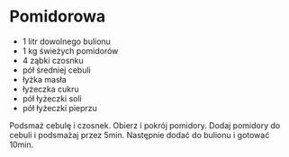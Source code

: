 # Pomidorowa

- 1 litr dowolnego bulionu
- 1 kg świeżych pomidorów
- 4 ząbki czosnku
- pół średniej cebuli
- łyżka masła
- łyżeczka cukru
- pół łyżeczki soli 
- pół łyżeczki pieprzu

Podsmaż cebulę i czosnek. Obierz i pokrój pomidory. Dodaj pomidory do cebuli i podsmażaj przez 5min. Następnie dodać do bulionu i gotować 10min.